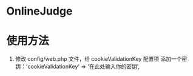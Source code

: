 # OnlineJudge

# 使用方法

1. 修改 config/web.php 文件，给 cookieValidationKey 配置项 添加一个密钥：'cookieValidationKey' => '在此处输入你的密钥',